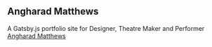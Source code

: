 ## Angharad Matthews

A Gatsby.js portfolio site for Designer, Theatre Maker and Performer [Angharad Matthews](https://angharadmatthews.com/)

